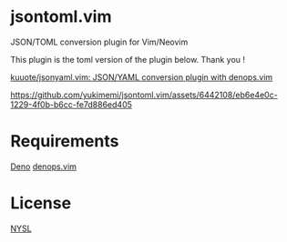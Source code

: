 # jsontoml.vim

JSON/TOML conversion plugin for Vim/Neovim

This plugin is the toml version of the plugin below. Thank you !

[kuuote/jsonyaml.vim: JSON/YAML conversion plugin with denops.vim](https://github.com/kuuote/jsonyaml.vim)

https://github.com/yukimemi/jsontoml.vim/assets/6442108/eb6e4e0c-1229-4f0b-b6cc-fe7d886ed405

# Requirements

[Deno](https://deno.land)
[denops.vim](https://github.com/vim-denops/denops.vim)

# License

[NYSL](http://www.kmonos.net/nysl/)


